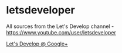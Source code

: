 letsdeveloper
=============

All sources from the Let's Develop channel - https://www.youtube.com/user/letsdeveloper

<a href="https://plus.google.com/118153379045535998115" rel="publisher">Let's Develop @ Google+</a>
